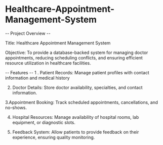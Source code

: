 # Healthcare-Appointment-Management-System


-- Project Overview --

Title: Healthcare Appointment Management System


Objective: To provide a database-backed system for managing doctor appointments, reducing scheduling conflicts, and ensuring efficient resource utilization in healthcare facilities.

-- Features --
1 . Patient Records: Manage patient profiles with contact information and medical history

2. Doctor Details: Store doctor availability, specialties, and contact information.

 3.Appointment Booking: Track scheduled appointments, cancellations, and no-shows.

4. Hospital Resources: Manage availability of hospital rooms, lab equipment, or diagnostic slots.

5. Feedback System: Allow patients to provide feedback on their experience, ensuring quality monitoring.
